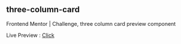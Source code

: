 ## three-column-card
Frontend Mentor | Challenge, three column card preview component

Live Preview : [Click](https://carniel-carl.github.io/three-column-card/)
